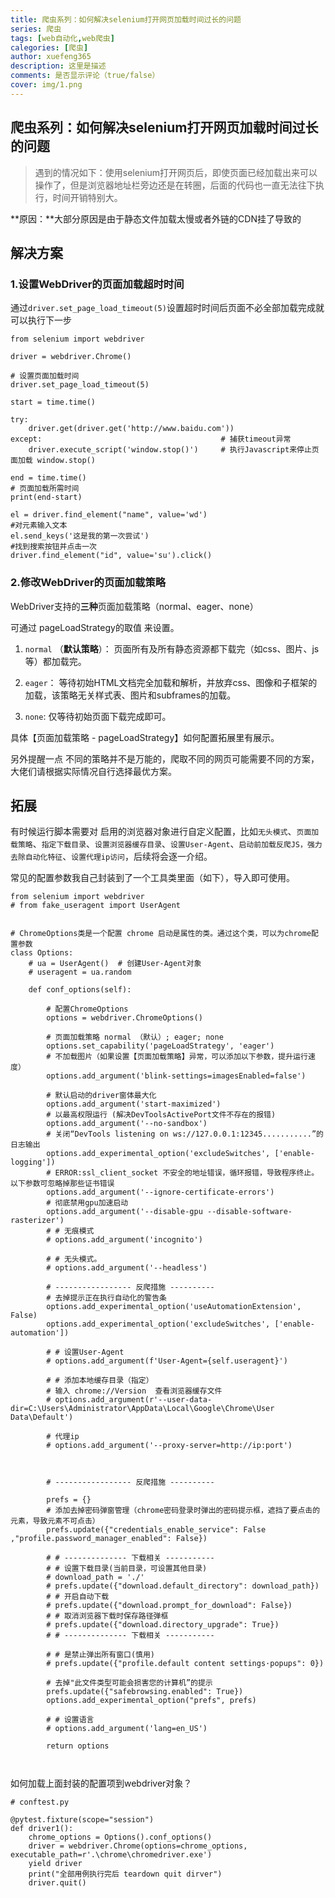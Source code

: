 ```yaml
---
title: 爬虫系列：如何解决selenium打开网页加载时间过长的问题
series: 爬虫
tags: [web自动化,web爬虫]
calegories: [爬虫]
author: xuefeng365
description: 这里是描述
comments: 是否显示评论（true/false）
cover: img/1.png
---
```

## 爬虫系列：如何解决selenium打开网页加载时间过长的问题


> 遇到的情况如下：使用selenium打开网页后，即使页面已经加载出来可以操作了，但是浏览器地址栏旁边还是在转圈，后面的代码也一直无法往下执行，时间开销特别大。

**原因：**大部分原因是由于静态文件加载太慢或者外链的CDN挂了导致的



##  解决方案

### 1.设置WebDriver的页面加载超时时间 

通过`driver.set_page_load_timeout(5)`设置超时时间后页面不必全部加载完成就可以执行下一步

```
from selenium import webdriver
 
driver = webdriver.Chrome()
 
# 设置页面加载时间
driver.set_page_load_timeout(5)
 
start = time.time()
 
try:
    driver.get(driver.get('http://www.baidu.com'))
except:                                        # 捕获timeout异常
    driver.execute_script('window.stop()')     # 执行Javascript来停止页面加载 window.stop()
 
end = time.time()
# 页面加载所需时间
print(end-start)
 
el = driver.find_element("name", value='wd')
#对元素输入文本
el.send_keys('这是我的第一次尝试')
#找到搜索按钮并点击一次
driver.find_element("id", value='su').click()
```



### 2.修改WebDriver的页面加载策略

WebDriver支持的**三种**页面加载策略（normal、eager、none）

可通过 pageLoadStrategy的取值 来设置。

1. `normal` （**默认策略**）： 页面所有及所有静态资源都下载完（如css、图片、js等）都加载完。

2. `eager`： 等待初始HTML文档完全加载和解析，并放弃css、图像和子框架的加载，该策略无关样式表、图片和subframes的加载。

3. `none`: 仅等待初始页面下载完成即可。

   

具体【页面加载策略 - pageLoadStrategy】如何配置拓展里有展示。

另外提醒一点 不同的策略并不是万能的，爬取不同的网页可能需要不同的方案，大佬们请根据实际情况自行选择最优方案。



## 拓展

有时候运行脚本需要对 启用的浏览器对象进行自定义配置，比如`无头模式`、`页面加载策略`、`指定下载目录`、`设置浏览器缓存目录`、`设置User-Agent`、`启动前加载反爬JS，强力去除自动化特征`、`设置代理ip访问`，后续将会逐一介绍。



常见的配置参数我自己封装到了一个工具类里面（如下），导入即可使用。

```
from selenium import webdriver
# from fake_useragent import UserAgent


# ChromeOptions类是一个配置 chrome 启动是属性的类。通过这个类，可以为chrome配置参数
class Options:
    # ua = UserAgent()  # 创建User-Agent对象
    # useragent = ua.random

    def conf_options(self):

        # 配置ChromeOptions
        options = webdriver.ChromeOptions()

        # 页面加载策略 normal （默认）; eager; none
        options.set_capability('pageLoadStrategy', 'eager')
        # 不加载图片（如果设置【页面加载策略】异常，可以添加以下参数，提升运行速度）
        options.add_argument('blink-settings=imagesEnabled=false')

        # 默认启动的driver窗体最大化
        options.add_argument('start-maximized')
        # 以最高权限运行 (解决DevToolsActivePort文件不存在的报错)
        options.add_argument('--no-sandbox')
        # 关闭“DevTools listening on ws://127.0.0.1:12345...........”的日志输出
        options.add_experimental_option('excludeSwitches', ['enable-logging'])
        # ERROR:ssl_client_socket 不安全的地址错误，循环报错，导致程序终止。以下参数可忽略掉那些证书错误
        options.add_argument('--ignore-certificate-errors')
        # 彻底禁用gpu加速启动
        options.add_argument('--disable-gpu --disable-software-rasterizer')
        # # 无痕模式
        # options.add_argument('incognito')

        # # 无头模式。
        # options.add_argument('--headless')

        # ----------------- 反爬措施 ----------
        # 去掉提示正在执行自动化的警告条
        options.add_experimental_option('useAutomationExtension', False)
        options.add_experimental_option('excludeSwitches', ['enable-automation'])

        # # 设置User-Agent
        # options.add_argument(f'User-Agent={self.useragent}')

        # # 添加本地缓存目录（指定）
        # 输入 chrome://Version  查看浏览器缓存文件
        # options.add_argument(r'--user-data-dir=C:\Users\Administrator\AppData\Local\Google\Chrome\User Data\Default')

        # 代理ip
        # options.add_argument('--proxy-server=http://ip:port')
        
        

        # ----------------- 反爬措施 ----------

        prefs = {}
        # 添加去掉密码弹窗管理（chrome密码登录时弹出的密码提示框，遮挡了要点击的元素，导致元素不可点击）
        prefs.update({"credentials_enable_service": False ,"profile.password_manager_enabled": False})

        # # -------------- 下载相关 -----------
        # # 设置下载目录(当前目录，可设置其他目录)
        # download_path = './'
        # prefs.update({"download.default_directory": download_path})
        # # 开启自动下载
        # prefs.update({"download.prompt_for_download": False})
        # # 取消浏览器下载时保存路径弹框
        # prefs.update({"download.directory_upgrade": True})
        # # -------------- 下载相关 -----------

        # # 是禁止弹出所有窗口(慎用)
        # prefs.update({"profile.default content settings·popups": 0})

        # 去掉"此文件类型可能会损害您的计算机”的提示
        prefs.update({"safebrowsing.enabled": True})
        options.add_experimental_option("prefs", prefs)

        # # 设置语言
        # options.add_argument('lang=en_US')

        return options



```

如何加载上面封装的配置项到webdriver对象？

```
# conftest.py

@pytest.fixture(scope="session")
def driver1():
    chrome_options = Options().conf_options()
    driver = webdriver.Chrome(options=chrome_options, executable_path=r'.\chrome\chromedriver.exe')
    yield driver
    print("全部用例执行完后 teardown quit dirver")
    driver.quit()
```




